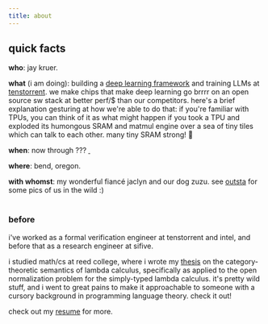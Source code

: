 ```yaml
---
title: about
---
```


## quick facts
**who**: jay kruer.

**what** (i am doing): building a [deep learning framework](https://github.com/tenstorrent/tt-metal/tree/main/tt-train) and
training LLMs at [tenstorrent](https://tenstorrent.com). we make chips that make deep
learning go brrrr on an open source sw stack at better perf/$ than our
competitors. here's a brief explanation gesturing at how we're able to do that:
if you're familiar with TPUs, you can think of it as what might happen if you
took a TPU and exploded its humongous SRAM and matmul engine over a sea of tiny
tiles which can talk to each other. many tiny SRAM strong! 🦧

**when**: now through ??? <span style="font-size: 5%;">[you tell me](/contact.html)</span>


**where**: bend, oregon.

**with whomst**: my wonderful fiancé jaclyn and our dog zuzu. see [outsta](/outsta.html)
 for some pics of us in the wild :)
<br>
<br>

### before
i've worked as a formal verification engineer at tenstorrent and intel, and
before that as a research engineer at sifive.

i studied math/cs at reed college, where i wrote my
[thesis](https://github.com/jaykru/thesis) on the category-theoretic semantics
of lambda calculus, specifically as applied to the open normalization problem
for the simply-typed lambda calculus. it's pretty wild stuff, and i went to
great pains to make it approachable to someone with a cursory background in
programming language theory. check it out!

check out my [resume](/resume.html) for more.
